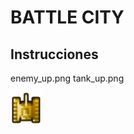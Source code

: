 # BATTLE CITY 

## Instrucciones
enemy_up.png
tank_up.png

<img src="assets/tank_up.png" width="50px" />
